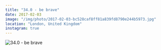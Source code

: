 ```yaml
---
title: "34.0 - be brave"
date: 2017-02-03
image: "/img/photo/2017-02-03-bc528caf8ff81a839fd8790e244b5973.jpg"
location: "London, United Kingdom"
instagram: true
---
```


![34.0 - be brave](/img/photo/2017-02-03-bc528caf8ff81a839fd8790e244b5973.jpg)
